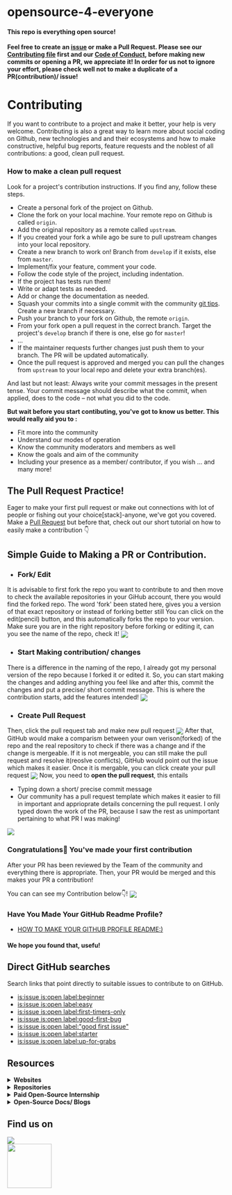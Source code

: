 # opensource-4-everyone
#### This repo is everything open source!

__Feel free to create an [issue](https://github.com/chryz-hub/py-tutorials/issues) or make a Pull Request. Please see our [Contributing file](https://github.com/chryz-hub/py-tutorials/blob/master/CONTRIBUTING.md) 
first and our [Code of Conduct](https://github.com/chryz-hub/py-tutorials/blob/master/CODE_OF_CONDUCT.md), before making new commits or opening a PR, we appreciate it!
In order for us not to ignore your effort, please check well not to make a duplicate of a PR(contribution)/ issue!__

Contributing
============
If you want to contribute to a project and make it better, your help is very welcome. Contributing is also a great way to learn more about social coding on Github, new technologies and and their ecosystems and how to make constructive, helpful bug reports, feature requests and the noblest of all contributions: a good, clean pull request.

### How to make a clean pull request

Look for a project's contribution instructions. If you find any, follow these steps.

- Create a personal fork of the project on Github.
- Clone the fork on your local machine. Your remote repo on Github is called `origin`.
- Add the original repository as a remote called `upstream`.
- If you created your fork a while ago be sure to pull upstream changes into your local repository.
- Create a new branch to work on! Branch from `develop` if it exists, else from `master`.
- Implement/fix your feature, comment your code.
- Follow the code style of the project, including indentation.
- If the project has tests run them!
- Write or adapt tests as needed.
- Add or change the documentation as needed.
- Squash your commits into a single commit with the community [git tips](https://github.com/chryz-hub/opensource-4-everyone/blob/main/git.md). Create a new branch if necessary.
- Push your branch to your fork on Github, the remote `origin`.
- From your fork open a pull request in the correct branch. Target the project's `develop` branch if there is one, else go for `master`!
- …
- If the maintainer requests further changes just push them to your branch. The PR will be updated automatically.
- Once the pull request is approved and merged you can pull the changes from `upstream` to your local repo and delete
your extra branch(es).

And last but not least: Always write your commit messages in the present tense. Your commit message should describe what the commit, when applied, does to the code – not what you did to the code.

**But wait before you start contibuting, you've got to know us better. This would really aid you to :**
 * Fit more into the community
 * Understand our modes of operation
 * Know the community moderators and members as well
 * Know the goals and aim of the community
 * Including your presence as a member/ contributor, if you wish
 ... and many more!
 
 ## The Pull Request Practice!
Eager to make your first pull request or make out connections with lot of people or fishing out your choice[stack]-anyone, we've got you covered. Make a [Pull Request](https://github.com/chryz-hub/opensource-4-everyone/blob/master/My-PR-Contribution-Practice.md) but before that, check out our short tutorial on how to easily make a contribution 👇
 
 ## Simple Guide to Making a PR or Contribution.
- ### Fork/ Edit
It is advisable to first fork the repo you want to contribute to and then move to check the available repositories in your GiHub account, there you would find the forked repo. The word 'fork' been stated here, gives you a version of that exact repository or instead of forking better still You can click on the edit(pencil) button, and this automatically forks the repo to your version. Make sure you are in the right repository before forking or editing it, can you see the name of the repo, check it!
<img align="center" src="https://github.com/chryzcodez/opensource-4-everyone/blob/main/pull-request-tutorial-pics/fork-edit.png" />


- ### Start Making contribution/ changes
There is a difference in the naming of the repo, I already got my personal version of the repo because I forked it or edited it. So, you can start making the changes and adding anything you feel like and after this, commit the changes and put a precise/ short commit message. This is where the contribution starts, add the features intended!
<img align="center" src="https://github.com/chryzcodez/opensource-4-everyone/blob/main/pull-request-tutorial-pics/working.png" />

- ### Create Pull Request
Then, click the pull request tab and make new pull request
<img align="center" src="https://github.com/chryzcodez/opensource-4-everyone/blob/main/pull-request-tutorial-pics/create-PR.png" />
After that, GitHub would make a comparism between your own verison(forked) of the repo and the real repository to check if there was a change and if the change is mergeable. If it is not mergeable, you can still make the pull request and resolve it(reoslve conflicts), GitHub would point out the issue which makes it easier. Once it is mergable, you can click create your pull request
<img align="center" src="https://github.com/chryzcodez/opensource-4-everyone/blob/main/pull-request-tutorial-pics/pr%20in%20progress.png" />
Now, you need to **open the pull request**, this entails
 - Typing down a short/ precise commit message
 - Our community has a pull request template which makes it easier to fill in important and apprioprate details concerning the pull request. I only typed down the work of the PR, because I saw the rest as unimportant pertaining to what PR I was making!
<img align="center" src=" https://github.com/chryzcodez/opensource-4-everyone/blob/main/pull-request-tutorial-pics/pr%20in%20progress.png" />

### Congratulations🎉 You've made your first contribution
After your PR has been reviewed by the Team of the community and everything there is appropriate. Then, your PR would be merged and this makes your PR a contribution!

You can can see my Contribution below👇!
<img align="center" src="https://github.com/chryzcodez/opensource-4-everyone/blob/main/pull-request-tutorial-pics/done.png" />

### Have You Made Your GitHub Readme Profile?
* [HOW TO MAKE YOUR GITHUB PROFILE README:)](https://chryzcodez.hashnode.dev/how-to-make-your-github-profile-readme)

#### We hope you found that, usefu!

## Direct GitHub searches
Search links that point directly to suitable issues to contribute to on GitHub.
- [is:issue is:open label:beginner](https://github.com/issues?q=is%3Aissue+is%3Aopen+label%3Abeginner)
- [is:issue is:open label:easy](https://github.com/issues?q=is%3Aissue+is%3Aopen+label%3Aeasy)
- [is:issue is:open label:first-timers-only](https://github.com/issues?q=is%3Aissue+is%3Aopen+label%3Afirst-timers-only)
- [is:issue is:open label:good-first-bug](https://github.com/issues?q=is%3Aissue+is%3Aopen+label%3Agood-first-bug)
- [is:issue is:open label:"good first issue"](https://github.com/issues?q=is%3Aissue+is%3Aopen+label%3A%22good+first+issue%22)
- [is:issue is:open label:starter](https://github.com/issues?q=is%3Aissue+is%3Aopen+label%3Astarter)
- [is:issue is:open label:up-for-grabs](https://github.com/issues?q=is%3Aissue+is%3Aopen+label%3Aup-for-grabs)


## Resources

<details>
<summary>
<strong> Websites</strong>
</summary>
    <ul>
        <li><a href="https://www.codetriage.com/"> CodeTriage</a></li>
        <li><a href="https://goodfirstissue.dev/"> Good First Issue.dev</a></li>
        <li><a href="http://goodfirstissue.com/"> Good First Issue.com</a></li>
        <li><a href="https://up-for-grabs.net/"> Up-for-grabs</a></li>
        <li><a href="https://www.firsttimersonly.com/"> First timers only</a></li>
        <li><a href="https://firstcontributions.github.io/"> First contributions</a></li>
    </ul>
</details>

<details>
<summary>
<strong> Repositories</strong>
</summary>
    <ul>
       <li> <a href ="https://github.com/chryzcodez/opensource-4-everyone/blob/main/git.md"> Learn both basic and advanced git commands</a></li>
       <li> <a href ="https://github.com/chryzcodez/opensource-4-everyone/blob/main/starting-open-source.md"> Getting started with open source</a></li>
       <li> <a href ="https://github.com/chryzcodez/opensource-4-everyone/blob/main/access-open-source-projects.md"> How to get open source projects</a></li>
       <li> <a href ="https://github.com/chryzcodez/opensource-4-everyone/blob/main/anatomy-of-open-source-communities.md"> Anatomy of open source communities</a></li>
       <li> <a href ="http://opensource.guide/how-to-contribute/finding-a-project-to-contribute-to"> Finding a project to contribute to</a></li>
       <li> <a href ="https://github.com/MunGell/awesome-for-beginners"> Awesome First PR Opportunities repository</a></li>
   </ul>
</details>

<details>
<summary>
<strong> Paid Open-Source Internship </strong>
</summary>
    <ul>
       <li> <a href ="https://summerofcode.withgoogle.com/"> Google Summer of Codes</a></li>
       <li> <a href ="https://www.outreachy.org/"> Outreachy</a></li>
       <li> <a href ="https://developers.google.com/season-of-docs"> Google Season of Docs</a></li>
       <li> <a href ="https://wikimediafoundation.org/news/tag/internship/"> Wikimedia Internship</a></li>
   </ul>
</details>

<details>
<summary>
<strong> Open-Source Docs/ Blogs </strong>
</summary>
    <ul>
       <li> <a href ="https://docs.github.com/en/github/getting-started-with-github/finding-ways-to-contribute-to-open-source-on-github"> GitHub docs for open source</a></li>
       <li> <a href ="https://opensource.guide/how-to-contribute/"> GitHub open souce guide</a></li>
   </ul>
</details>



## Find us on
<a href="https://discord.gg/c6RhGwcP5b"><img src="https://img.shields.io/badge/Discord-7289DA?style=for-the-badge&logo=discord&logoColor=white"><br>
<a href="https://github.com/chryz-hub"><img src="https://img.shields.io/badge/GitHub-100000?style=for-the-badge&logo=github&logoColor=white" width="102px"></a><br>

